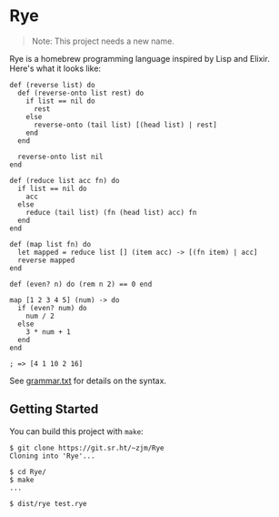 # Rye

> Note: This project needs a new name.

Rye is a homebrew programming language inspired by Lisp and Elixir. Here's what
it looks like:

```
def (reverse list) do
  def (reverse-onto list rest) do
    if list == nil do
      rest
    else
      reverse-onto (tail list) [(head list) | rest]
    end
  end

  reverse-onto list nil
end

def (reduce list acc fn) do
  if list == nil do
    acc
  else
    reduce (tail list) (fn (head list) acc) fn
  end
end

def (map list fn) do
  let mapped = reduce list [] (item acc) -> [(fn item) | acc]
  reverse mapped
end

def (even? n) do (rem n 2) == 0 end

map [1 2 3 4 5] (num) -> do
  if (even? num) do
    num / 2
  else
    3 * num + 1
  end
end

; => [4 1 10 2 16]
```

See [grammar.txt](https://git.sr.ht/~zjm/Rye/tree/master/item/grammar.txt) for
details on the syntax.

## Getting Started

You can build this project with `make`:

```
$ git clone https://git.sr.ht/~zjm/Rye
Cloning into 'Rye'...

$ cd Rye/
$ make
...

$ dist/rye test.rye
```
